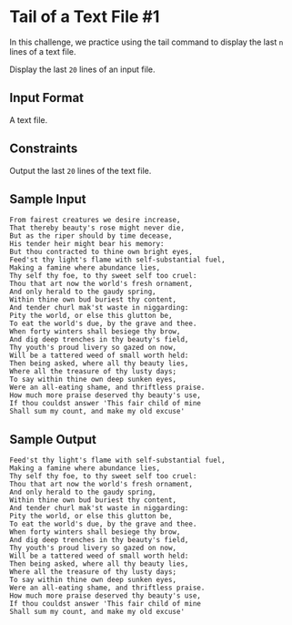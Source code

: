 # Tail of a Text File #1

In this challenge, we practice using the tail command to display the last `n` lines of a text file.

Display the last `20` lines of an input file.

## Input Format

A text file.

## Constraints

Output the last `20` lines of the text file.

## Sample Input

    From fairest creatures we desire increase,
    That thereby beauty's rose might never die,
    But as the riper should by time decease,
    His tender heir might bear his memory:
    But thou contracted to thine own bright eyes,
    Feed'st thy light's flame with self-substantial fuel,
    Making a famine where abundance lies,
    Thy self thy foe, to thy sweet self too cruel:
    Thou that art now the world's fresh ornament,
    And only herald to the gaudy spring,
    Within thine own bud buriest thy content,
    And tender churl mak'st waste in niggarding:
    Pity the world, or else this glutton be,
    To eat the world's due, by the grave and thee.
    When forty winters shall besiege thy brow,
    And dig deep trenches in thy beauty's field,
    Thy youth's proud livery so gazed on now,
    Will be a tattered weed of small worth held:
    Then being asked, where all thy beauty lies,
    Where all the treasure of thy lusty days;
    To say within thine own deep sunken eyes,
    Were an all-eating shame, and thriftless praise.
    How much more praise deserved thy beauty's use,
    If thou couldst answer 'This fair child of mine
    Shall sum my count, and make my old excuse'
## Sample Output

    Feed'st thy light's flame with self-substantial fuel,
    Making a famine where abundance lies,
    Thy self thy foe, to thy sweet self too cruel:
    Thou that art now the world's fresh ornament,
    And only herald to the gaudy spring,
    Within thine own bud buriest thy content,
    And tender churl mak'st waste in niggarding:
    Pity the world, or else this glutton be,
    To eat the world's due, by the grave and thee.
    When forty winters shall besiege thy brow,
    And dig deep trenches in thy beauty's field,
    Thy youth's proud livery so gazed on now,
    Will be a tattered weed of small worth held:
    Then being asked, where all thy beauty lies,
    Where all the treasure of thy lusty days;
    To say within thine own deep sunken eyes,
    Were an all-eating shame, and thriftless praise.
    How much more praise deserved thy beauty's use,
    If thou couldst answer 'This fair child of mine
    Shall sum my count, and make my old excuse'